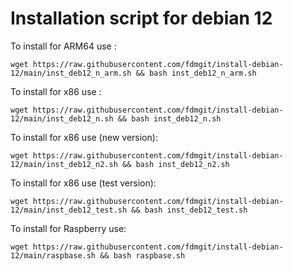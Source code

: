 # Installation script for debian 12


To install for ARM64 use :

```
wget https://raw.githubusercontent.com/fdmgit/install-debian-12/main/inst_deb12_n_arm.sh && bash inst_deb12_n_arm.sh
```


To install for x86 use :

```
wget https://raw.githubusercontent.com/fdmgit/install-debian-12/main/inst_deb12_n.sh && bash inst_deb12_n.sh
```

To install for x86 use (new version):

```
wget https://raw.githubusercontent.com/fdmgit/install-debian-12/main/inst_deb12_n2.sh && bash inst_deb12_n2.sh
```

To install for x86 use (test version):

```
wget https://raw.githubusercontent.com/fdmgit/install-debian-12/main/inst_deb12_test.sh && bash inst_deb12_test.sh
```


To install for Raspberry use:

```
wget https://raw.githubusercontent.com/fdmgit/install-debian-12/main/raspbase.sh && bash raspbase.sh
```





